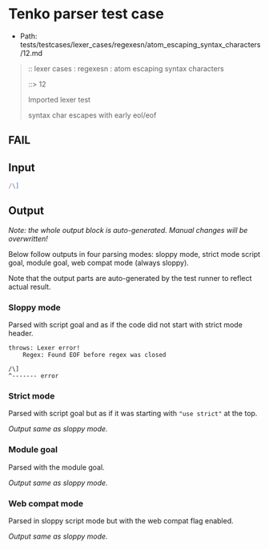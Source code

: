 # Tenko parser test case

- Path: tests/testcases/lexer_cases/regexesn/atom_escaping_syntax_characters/12.md

> :: lexer cases : regexesn : atom escaping syntax characters
>
> ::> 12
>
> Imported lexer test
>
> syntax char escapes with early eol/eof

## FAIL

## Input

`````js
/\]
`````

## Output

_Note: the whole output block is auto-generated. Manual changes will be overwritten!_

Below follow outputs in four parsing modes: sloppy mode, strict mode script goal, module goal, web compat mode (always sloppy).

Note that the output parts are auto-generated by the test runner to reflect actual result.

### Sloppy mode

Parsed with script goal and as if the code did not start with strict mode header.

`````
throws: Lexer error!
    Regex: Found EOF before regex was closed

/\]
^------- error
`````

### Strict mode

Parsed with script goal but as if it was starting with `"use strict"` at the top.

_Output same as sloppy mode._

### Module goal

Parsed with the module goal.

_Output same as sloppy mode._

### Web compat mode

Parsed in sloppy script mode but with the web compat flag enabled.

_Output same as sloppy mode._
